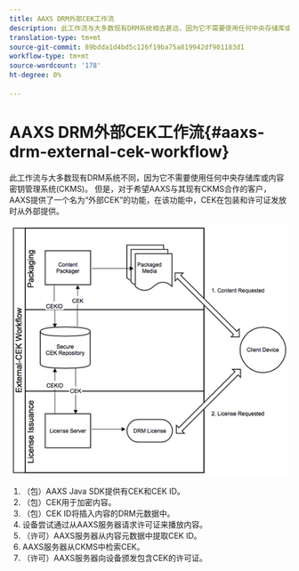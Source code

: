 ```yaml
---
title: AAXS DRM外部CEK工作流
description: 此工作流与大多数现有DRM系统相去甚远，因为它不需要使用任何中央存储库或内容密钥管理系统(CKMS)
translation-type: tm+mt
source-git-commit: 89bdda1d4bd5c126f19ba75a819942df901183d1
workflow-type: tm+mt
source-wordcount: '178'
ht-degree: 0%

---
```



# AAXS DRM外部CEK工作流{#aaxs-drm-external-cek-workflow}

此工作流与大多数现有DRM系统不同，因为它不需要使用任何中央存储库或内容密钥管理系统(CKMS)。 但是，对于希望AAXS与其现有CKMS合作的客户，AAXS提供了一个名为“外部CEK”的功能，在该功能中，CEK在包装和许可证发放时从外部提供。

![](assets/ECEK_Workflow.PNG)

1. （包）AAXS Java SDK提供有CEK和CEK ID。
1. （包）CEK用于加密内容。
1. （包）CEK ID将插入内容的DRM元数据中。
1. 设备尝试通过从AAXS服务器请求许可证来播放内容。
1. （许可）AAXS服务器从内容元数据中提取CEK ID。
1. AAXS服务器从CKMS中检索CEK。
1. （许可）AAXS服务器向设备颁发包含CEK的许可证。

